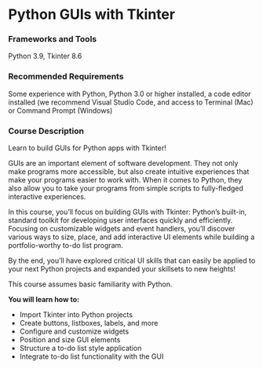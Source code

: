 # Python GUIs with Tkinter

### Frameworks and Tools

Python 3.9, Tkinter 8.6

### Recommended Requirements

Some experience with Python, Python 3.0 or higher installed, a code editor installed (we recommend Visual Studio Code, and access to Terminal (Mac) or Command Prompt (Windows)

### Course Description

Learn to build GUIs for Python apps with Tkinter!

GUIs are an important element of software development. They not only make programs more accessible, but also create intuitive experiences that make your programs easier to work with. When it comes to Python, they also allow you to take your programs from simple scripts to fully-fledged interactive experiences.

In this course, you’ll focus on building GUIs with Tkinter: Python’s built-in, standard toolkit for developing user interfaces quickly and efficiently. Focusing on customizable widgets and event handlers, you’ll discover various ways to size, place, and add interactive UI elements while building a portfolio-worthy to-do list program.

By the end, you’ll have explored critical UI skills that can easily be applied to your next Python projects and expanded your skillsets to new heights!

This course assumes basic familiarity with Python.

**You will learn how to:**

- Import Tkinter into Python projects
- Create buttons, listboxes, labels, and more
- Configure and customize widgets
- Position and size GUI elements
- Structure a to-do list style application
- Integrate to-do list functionality with the GUI
